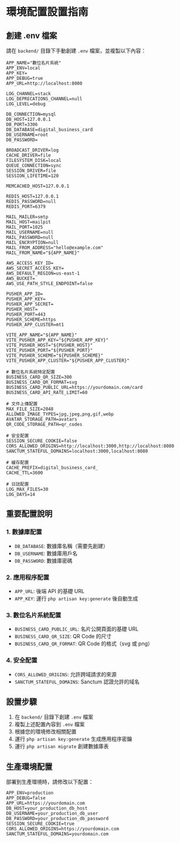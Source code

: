 # 環境配置設置指南

## 創建 .env 檔案

請在 `backend/` 目錄下手動創建 `.env` 檔案，並複製以下內容：

```env
APP_NAME="數位名片系統"
APP_ENV=local
APP_KEY=
APP_DEBUG=true
APP_URL=http://localhost:8000

LOG_CHANNEL=stack
LOG_DEPRECATIONS_CHANNEL=null
LOG_LEVEL=debug

DB_CONNECTION=mysql
DB_HOST=127.0.0.1
DB_PORT=3306
DB_DATABASE=digital_business_card
DB_USERNAME=root
DB_PASSWORD=

BROADCAST_DRIVER=log
CACHE_DRIVER=file
FILESYSTEM_DISK=local
QUEUE_CONNECTION=sync
SESSION_DRIVER=file
SESSION_LIFETIME=120

MEMCACHED_HOST=127.0.0.1

REDIS_HOST=127.0.0.1
REDIS_PASSWORD=null
REDIS_PORT=6379

MAIL_MAILER=smtp
MAIL_HOST=mailpit
MAIL_PORT=1025
MAIL_USERNAME=null
MAIL_PASSWORD=null
MAIL_ENCRYPTION=null
MAIL_FROM_ADDRESS="hello@example.com"
MAIL_FROM_NAME="${APP_NAME}"

AWS_ACCESS_KEY_ID=
AWS_SECRET_ACCESS_KEY=
AWS_DEFAULT_REGION=us-east-1
AWS_BUCKET=
AWS_USE_PATH_STYLE_ENDPOINT=false

PUSHER_APP_ID=
PUSHER_APP_KEY=
PUSHER_APP_SECRET=
PUSHER_HOST=
PUSHER_PORT=443
PUSHER_SCHEME=https
PUSHER_APP_CLUSTER=mt1

VITE_APP_NAME="${APP_NAME}"
VITE_PUSHER_APP_KEY="${PUSHER_APP_KEY}"
VITE_PUSHER_HOST="${PUSHER_HOST}"
VITE_PUSHER_PORT="${PUSHER_PORT}"
VITE_PUSHER_SCHEME="${PUSHER_SCHEME}"
VITE_PUSHER_APP_CLUSTER="${PUSHER_APP_CLUSTER}"

# 數位名片系統特定配置
BUSINESS_CARD_QR_SIZE=300
BUSINESS_CARD_QR_FORMAT=svg
BUSINESS_CARD_PUBLIC_URL=https://yourdomain.com/card
BUSINESS_CARD_API_RATE_LIMIT=60

# 文件上傳配置
MAX_FILE_SIZE=2048
ALLOWED_IMAGE_TYPES=jpg,jpeg,png,gif,webp
AVATAR_STORAGE_PATH=avatars
QR_CODE_STORAGE_PATH=qr_codes

# 安全配置
SESSION_SECURE_COOKIE=false
CORS_ALLOWED_ORIGINS=http://localhost:3000,http://localhost:8080
SANCTUM_STATEFUL_DOMAINS=localhost:3000,localhost:8080

# 緩存配置
CACHE_PREFIX=digital_business_card_
CACHE_TTL=3600

# 日誌配置
LOG_MAX_FILES=30
LOG_DAYS=14
```

## 重要配置說明

### 1. 數據庫配置
- `DB_DATABASE`: 數據庫名稱（需要先創建）
- `DB_USERNAME`: 數據庫用戶名
- `DB_PASSWORD`: 數據庫密碼

### 2. 應用程序配置
- `APP_URL`: 後端 API 的基礎 URL
- `APP_KEY`: 運行 `php artisan key:generate` 後自動生成

### 3. 數位名片系統配置
- `BUSINESS_CARD_PUBLIC_URL`: 名片公開頁面的基礎 URL
- `BUSINESS_CARD_QR_SIZE`: QR Code 的尺寸
- `BUSINESS_CARD_QR_FORMAT`: QR Code 的格式（svg 或 png）

### 4. 安全配置
- `CORS_ALLOWED_ORIGINS`: 允許跨域請求的來源
- `SANCTUM_STATEFUL_DOMAINS`: Sanctum 認證允許的域名

## 設置步驟

1. 在 `backend/` 目錄下創建 `.env` 檔案
2. 複製上述配置內容到 `.env` 檔案
3. 根據您的環境修改相關配置
4. 運行 `php artisan key:generate` 生成應用程序密鑰
5. 運行 `php artisan migrate` 創建數據庫表

## 生產環境配置

部署到生產環境時，請修改以下配置：

```env
APP_ENV=production
APP_DEBUG=false
APP_URL=https://yourdomain.com
DB_HOST=your_production_db_host
DB_USERNAME=your_production_db_user
DB_PASSWORD=your_production_db_password
SESSION_SECURE_COOKIE=true
CORS_ALLOWED_ORIGINS=https://yourdomain.com
SANCTUM_STATEFUL_DOMAINS=yourdomain.com
```

